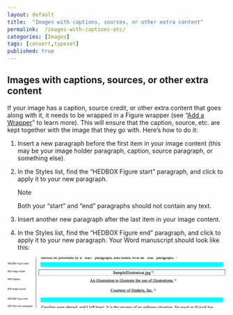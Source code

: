 ```yaml
---
layout: default
title:  "Images with captions, sources, or other extra content"
permalink:  /images-with-captions-etc/
categories: [Images]
tags: [convert,typeset]
published: true
---
```


<section data-type="chapter" class="hsecchapter" data-hederis-type="hsecchapter" id="images-with-captions-etc" data-pi-attrs="id: images-with-captions-etc; data-tags: convert,typeset;" role="doc-chapter" data-tags="convert,typeset" data-author-name=" " data-book-title=" " title="Images with captions, sources, or other extra content"><h1 data-hederis-type="hblkchaptitle" class="hblkchaptitle" id="p4wUjyu8F">Images with captions, sources, or other extra content</h1><p class="hblkp" data-hederis-type="hblkp" id="psF8PadOp">If your image has a caption, source credit, or other extra content that goes along with it, it needs to be wrapped in a Figure wrapper (see &#8220;<a href="{% post_url 2020-07-29-15-AddaWrapper %}" data-hederis-type="hspana" id="p8k3himic"><span class="Hyperlink" data-hederis-type="hspnspan" id="pUc069PvI">Add a Wrapper</span></a>&#8221; to learn more). This will ensure that the caption, source, etc. are kept together with the image that they go with. Here&#8217;s how to do it:</p><ol class="hwprnumlist" data-hederis-type="hwprnumlist" id="pJlL6DUhz"><li class="hblkoli" data-hederis-type="hblkoli" id="liqlVewIM7"><p class="hblkoli" data-hederis-type="hblklip" id="pgQAjRG9G">Insert a new paragraph before the first item in your image content (this may be your image holder paragraph, caption, source paragraph, or something else).</p></li><li class="hblkoli" data-hederis-type="hblkoli" id="liavAIhmyO"><p class="hblkoli" data-hederis-type="hblklip" id="psDgd69gW">In the Styles list, find the &#8220;HEDBOX Figure start&#8221; paragraph, and click to apply it to your new paragraph.</p><aside class="hwprbox box" data-hederis-type="hwprbox" id="pTdZeNTeY" data-type="sidebar"><p class="hblktype" data-hederis-type="hblktype" id="pNMtYUJNX">Note</p><p class="hblkp" data-hederis-type="hblkp" id="psqWf5Ovb">Both your &#8220;start&#8221; and &#8220;end&#8221; paragraphs should not contain any text.</p></aside></li><li class="hblkoli" data-hederis-type="hblkoli" id="li5m6rcXCp"><p class="hblkoli" data-hederis-type="hblklip" id="pMujOM2qe">Insert another new paragraph after the last item in your image content.</p></li><li class="hblkoli" data-hederis-type="hblkoli" id="liCXo78Vw0"><p class="hblkoli" data-hederis-type="hblklip" id="pf2KssUCG">In the Styles list, find the &#8220;HEDBOX Figure end&#8221; paragraph, and click to apply it to your new paragraph. Your Word manuscript should look like this:</p></li></ol><img data-hederis-type="hblkimg" class="hblkimg" id="pjXHwAgzG" src="/images/image_2.png" data-img-src="image_2.png"/></section>